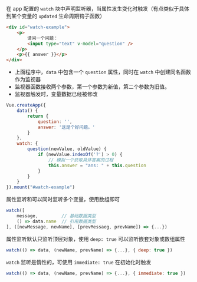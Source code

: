 在 app 配置的 `watch` 块中声明监听器，当属性发生变化时触发（有点类似于具体到某个变量的 `updated` 生命周期钩子函数）

```html
<div id="watch-example">
    <p>
        请问一个问题：
        <input type="text" v-model="question" />
    </p>
    <p>{{ answer }}</p>
</div>
```

* 上面程序中，`data` 中包含一个 `question` 属性，同时在 `watch` 中创建同名函数作为监视器
* 监视器函数接收两个参数，第一个参数为新值，第二个参数为旧值。
* 监视器触发时，变量数据已经被修改

```js
Vue.createApp({
    data() {
        return {
            question: '',
            answer: '这是个好问题。'
        }
    },
    watch: {
        question(newValue, oldValue) {
            if (newValue.indexOf('?') > 0) {
                // 模拟一个获取具体答案的过程
                this.answer = "ans: " + this.question
            }
        }
    }
}).mount("#watch-example")
```

属性监听和可以同时监听多个变量，使用数组即可

```js
watch([
    message,         // 基础数据类型
    () => data.name  // 引用数据类型
], ([newMessage, newName], [prevMessaeg, prevName]) => {...})
```

属性监听默认只监听顶层对象，使用 `deep: true` 可以监听嵌套对象或数组属性

```js
watch(() => data, (newName, prevName) => {...}, { deep: true })
```

`watch` 监听是惰性的，可使用 `immediate: true` 在初始化时触发

```js
watch(() => data, (newName, prevName) => {...}, { immediate: true })
```
